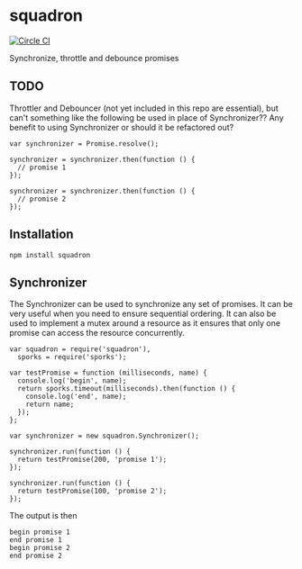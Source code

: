 # squadron

[![Circle CI](https://circleci.com/gh/redgeoff/squadron.svg?style=svg&circle-token=b29ea543b83db42a9ea44ed4ce4ae4cdccc3be21)](https://circleci.com/gh/redgeoff/squadron)

Synchronize, throttle and debounce promises


TODO
---
Throttler and Debouncer (not yet included in this repo are essential), but can't something like the following be used in place of Synchronizer?? Any benefit to using Synchronizer or should it be refactored out?

    var synchronizer = Promise.resolve();

    synchronizer = synchronizer.then(function () {
      // promise 1
    });

    synchronizer = synchronizer.then(function () {
      // promise 2
    });


Installation
---

    npm install squadron


Synchronizer
---

The Synchronizer can be used to synchronize any set of promises. It can be very useful when you need to ensure sequential ordering. It can also be used to implement a mutex around a resource as it ensures that only one promise can access the resource concurrently.

    var squadron = require('squadron'),
      sporks = require('sporks');

    var testPromise = function (milliseconds, name) {
      console.log('begin', name);
      return sporks.timeout(milliseconds).then(function () {
        console.log('end', name);
        return name;
      });
    };

    var synchronizer = new squadron.Synchronizer();

    synchronizer.run(function () {
      return testPromise(200, 'promise 1');
    });

    synchronizer.run(function () {
      return testPromise(100, 'promise 2');
    });

The output is then

    begin promise 1
    end promise 1
    begin promise 2
    end promise 2
